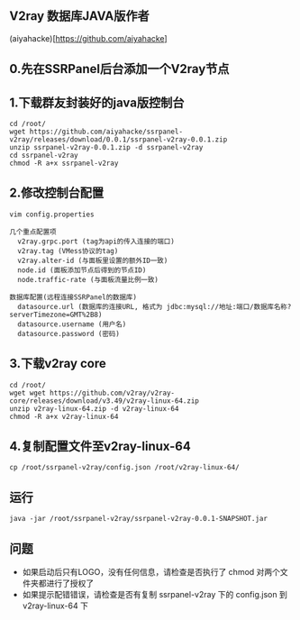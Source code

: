 ## V2ray 数据库JAVA版作者
(aiyahacke)[https://github.com/aiyahacke]

## 0.先在SSRPanel后台添加一个V2ray节点
## 1.下载群友封装好的java版控制台
```
cd /root/
wget https://github.com/aiyahacke/ssrpanel-v2ray/releases/download/0.0.1/ssrpanel-v2ray-0.0.1.zip
unzip ssrpanel-v2ray-0.0.1.zip -d ssrpanel-v2ray
cd ssrpanel-v2ray
chmod -R a+x ssrpanel-v2ray
```

## 2.修改控制台配置
```
vim config.properties

几个重点配置项
  v2ray.grpc.port (tag为api的传入连接的端口)
  v2ray.tag (VMess协议的tag)
  v2ray.alter-id (与面板里设置的额外ID一致)
  node.id (面板添加节点后得到的节点ID)
  node.traffic-rate (与面板流量比例一致)

数据库配置(远程连接SSRPanel的数据库)
  datasource.url (数据库的连接URL, 格式为 jdbc:mysql://地址:端口/数据库名称?serverTimezone=GMT%2B8)
  datasource.username (用户名)
  datasource.password (密码)
```

## 3.下载v2ray core
```
cd /root/
wget wget https://github.com/v2ray/v2ray-core/releases/download/v3.49/v2ray-linux-64.zip
unzip v2ray-linux-64.zip -d v2ray-linux-64
chmod -R a+x v2ray-linux-64
```

## 4.复制配置文件至v2ray-linux-64
```
cp /root/ssrpanel-v2ray/config.json /root/v2ray-linux-64/
```

## 运行
```
java -jar /root/ssrpanel-v2ray/ssrpanel-v2ray-0.0.1-SNAPSHOT.jar
```

## 问题
 - 如果启动后只有LOGO，没有任何信息，请检查是否执行了 chmod 对两个文件夹都进行了授权了
 - 如果提示配错错误，请检查是否有复制 ssrpanel-v2ray 下的 config.json 到 v2ray-linux-64 下